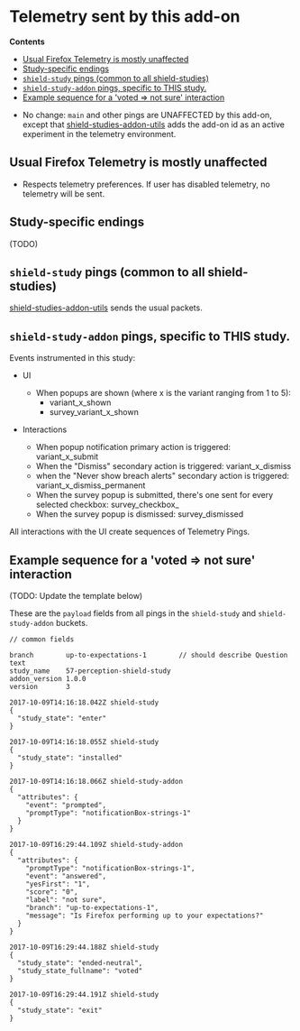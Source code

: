 # Telemetry sent by this add-on

<!-- START doctoc generated TOC please keep comment here to allow auto update -->

<!-- DON'T EDIT THIS SECTION, INSTEAD RE-RUN doctoc TO UPDATE -->

**Contents**

* [Usual Firefox Telemetry is mostly unaffected](#usual-firefox-telemetry-is-mostly-unaffected)
* [Study-specific endings](#study-specific-endings)
* [`shield-study` pings (common to all shield-studies)](#shield-study-pings-common-to-all-shield-studies)
* [`shield-study-addon` pings, specific to THIS study.](#shield-study-addon-pings-specific-to-this-study)
* [Example sequence for a 'voted => not sure' interaction](#example-sequence-for-a-voted--not-sure-interaction)

<!-- END doctoc generated TOC please keep comment here to allow auto update -->


* No change: `main` and other pings are UNAFFECTED by this add-on, except that [shield-studies-addon-utils](https://github.com/mozilla/shield-studies-addon-utils) adds the add-on id as an active experiment in the telemetry environment.
## Usual Firefox Telemetry is mostly unaffected
* Respects telemetry preferences. If user has disabled telemetry, no telemetry will be sent.

## Study-specific endings

(TODO)

## `shield-study` pings (common to all shield-studies)

[shield-studies-addon-utils](https://github.com/mozilla/shield-studies-addon-utils) sends the usual packets.

## `shield-study-addon` pings, specific to THIS study.

Events instrumented in this study:

* UI

  * When popups are shown (where x is the variant ranging from 1 to 5):
    * variant_x_shown
    * survey_variant_x_shown

* Interactions
  * When popup notification primary action is triggered: variant_x_submit
  * When the "Dismiss" secondary action is triggered: variant_x_dismiss
  * when the "Never show breach alerts" secondary action is triggered: variant_x_dismiss_permanent
  * When the survey popup is submitted, there's one sent for every selected checkbox: survey_checkbox_<checkboxid>
  * When the survey popup is dismissed: survey_dismissed

All interactions with the UI create sequences of Telemetry Pings.

## Example sequence for a 'voted => not sure' interaction

(TODO: Update the template below)

These are the `payload` fields from all pings in the `shield-study` and `shield-study-addon` buckets.

```
// common fields

branch        up-to-expectations-1        // should describe Question text
study_name    57-perception-shield-study
addon_version 1.0.0
version       3

2017-10-09T14:16:18.042Z shield-study
{
  "study_state": "enter"
}

2017-10-09T14:16:18.055Z shield-study
{
  "study_state": "installed"
}

2017-10-09T14:16:18.066Z shield-study-addon
{
  "attributes": {
    "event": "prompted",
    "promptType": "notificationBox-strings-1"
  }
}

2017-10-09T16:29:44.109Z shield-study-addon
{
  "attributes": {
    "promptType": "notificationBox-strings-1",
    "event": "answered",
    "yesFirst": "1",
    "score": "0",
    "label": "not sure",
    "branch": "up-to-expectations-1",
    "message": "Is Firefox performing up to your expectations?"
  }
}

2017-10-09T16:29:44.188Z shield-study
{
  "study_state": "ended-neutral",
  "study_state_fullname": "voted"
}

2017-10-09T16:29:44.191Z shield-study
{
  "study_state": "exit"
}
```

